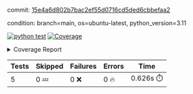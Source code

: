 commit: [15e4a6d802b7bac2ef55d0716cd5ded6cbbefaa2](https://github.com/rcmdnk/python-action-test/tree/15e4a6d802b7bac2ef55d0716cd5ded6cbbefaa2)

condition: branch=main, os=ubuntu-latest, python_version=3.11

[![python test](https://github.com/rcmdnk/python-action-test/actions/workflows/test.yml/badge.svg)](https://github.com/rcmdnk/python-action-test/actions/runs/11695602973)
<a href="https://github.com/rcmdnk/python-action-test/blob/15e4a6d802b7bac2ef55d0716cd5ded6cbbefaa2/README.md"><img alt="Coverage" src="https://img.shields.io/badge/Coverage-93%25-brightgreen.svg" /></a><details><summary>Coverage Report </summary><table><tr><th>File</th><th>Stmts</th><th>Miss</th><th>Cover</th><th>Missing</th></tr><tbody><tr><td colspan="5"><b>src/python_action_test</b></td></tr><tr><td>&nbsp; &nbsp;<a href="https://github.com/rcmdnk/python-action-test/blob/15e4a6d802b7bac2ef55d0716cd5ded6cbbefaa2/src/python_action_test/python_action_test.py">python_action_test.py</a></td><td>10</td><td>1</td><td>90%</td><td><a href="https://github.com/rcmdnk/python-action-test/blob/15e4a6d802b7bac2ef55d0716cd5ded6cbbefaa2/src/python_action_test/python_action_test.py#L15">15</a></td></tr><tr><td><b>TOTAL</b></td><td><b>14</b></td><td><b>1</b></td><td><b>93%</b></td><td>&nbsp;</td></tr></tbody></table></details>

| Tests | Skipped | Failures | Errors | Time |
| ----- | ------- | -------- | -------- | ------------------ |
| 5 | 0 :zzz: | 0 :x: | 0 :fire: | 0.626s :stopwatch: |

